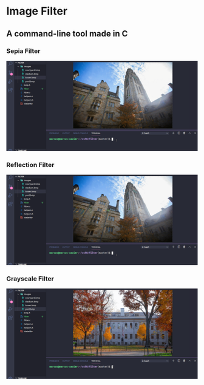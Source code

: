 # Image Filter

## A command-line tool made in C

### Sepia Filter
![](images/gif/Sepia.gif)

### Reflection Filter
![](images/gif/Reflection.gif)

### Grayscale Filter
![](images/gif/Grayscale.gif)